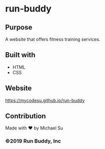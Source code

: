 # run-buddy

## Purpose
A website that offers fitness training services.

## Built with
* HTML
* CSS

## Website
https://mycodesu.github.io/run-buddy

## Contribution
Made with ❤️ by Michael Su

### ©️2019 Run Buddy, Inc
